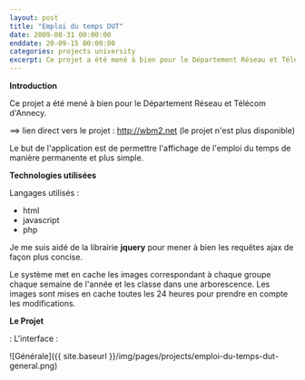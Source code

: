 ```yaml
---
layout: post
title: "Emploi du temps DUT"
date: 2009-08-31 00:00:00
enddate: 20-09-15 00:00:00
categories: projects university
excerpt: Ce projet a été mené à bien pour le Département Réseau et Télécom d'Annecy.
---
```


**Introduction**

Ce projet a été mené à bien pour le Département Réseau et Télécom d'Annecy.

==> lien direct vers le projet : <http://wbm2.net> (le projet n'est plus disponible)

Le but de l'application est de permettre l'affichage de l'emploi du temps de manière permanente et plus simple.

**Technologies utilisées**

Langages utilisés : 

- html
- javascript
- php

Je me suis aidé de la librairie **jquery** pour mener à bien les requêtes ajax de façon plus concise.

Le système met en cache les images correspondant à chaque groupe chaque semaine de l'année et les classe dans une arborescence.
Les images sont mises en cache toutes les 24 heures pour prendre en compte les modifications.

**Le Projet**

: L'interface :
 
![Générale]({{ site.baseurl }}/img/pages/projects/emploi-du-temps-dut-general.png)
